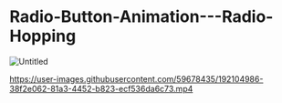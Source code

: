 # Radio-Button-Animation---Radio-Hopping
![Untitled](https://user-images.githubusercontent.com/59678435/192104960-f99c2626-0578-461c-9970-1a11ebd7c2ca.jpg)


https://user-images.githubusercontent.com/59678435/192104986-38f2e062-81a3-4452-b823-ecf536da6c73.mp4

